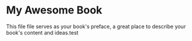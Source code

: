 # My Awesome Book

This file file serves as your book's preface, a great place to describe your book's content and ideas.test

